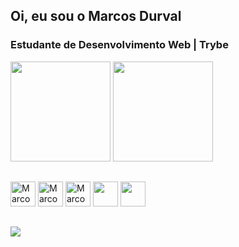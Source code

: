  ## Oi, eu sou o Marcos Durval
 ### Estudante de Desenvolvimento Web | Trybe
<div> 
  <img height="160em" src="https://github-readme-stats.vercel.app/api?username=MarcosDurval&show_icons=true&theme=tokyonight"/>
  <img height="160em" src="https://github-readme-stats.vercel.app/api/top-langs/?username=MarcosDurval&layout=compact&theme=tokyonight&include_all_commits=true"/>
</div>

##

<div>
<img height="40px" width="40px" src="https://img.icons8.com/color/96/000000/javascript--v1.png" alt="Marcos-Js"/>
<img height="40px" width="40px" src="https://img.icons8.com/color/48/000000/html-5--v1.png" alt="Marcos-Html"/>
<img height="40px" width="40px" src="https://img.icons8.com/color/48/000000/css3.png" alt="Marcos-Css"/>
<img height="40px" width="40px" src="https://cdn.jsdelivr.net/gh/devicons/devicon/icons/react/react-original.svg" />
<img height="40px" width="40px" src="https://cdn.jsdelivr.net/gh/devicons/devicon/icons/redux/redux-original.svg" />
</div>

##
<a href="https://www.linkedin.com/in/marcos-durval/" target="_blank">
<img src="https://img.shields.io/badge/LinkedIn-0077B5?style=for-the-badge&logo=linkedin&logoColor=white"/>
</a>
